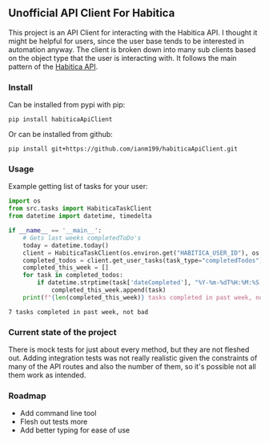 ## Unofficial API Client For Habitica
This project is an API Client for interacting with the Habitica API. I thought it might be helpful for users, since the
user base tends to be interested in automation anyway. The client is broken down into many sub clients based on the object
type that the user is interacting with. It follows the main pattern of the [Habitica API](https://habitica.com/apidoc/).

### Install
Can be installed from pypi with pip:
```commandline
pip install habiticaApiClient
```
Or can be installed from github: 
```commandline
pip install git+https://github.com/ianm199/habiticaApiClient.git
```

### Usage
Example getting list of tasks for your user:

```python
import os
from src.tasks import HabiticaTaskClient
from datetime import datetime, timedelta

if __name__ == '__main__':
    # Gets last weeks completedToDo's
    today = datetime.today()
    client = HabiticaTaskClient(os.environ.get("HABITICA_USER_ID"), os.environ.get("HABITICA_API_KEY"))
    completed_todos = client.get_user_tasks(task_type="completedTodos")
    completed_this_week = []
    for task in completed_todos:
        if datetime.strptime(task['dateCompleted'], "%Y-%m-%dT%H:%M:%S.%fZ") <= today - timedelta(days=7):
            completed_this_week.append(task)
    print(f"{len(completed_this_week)} tasks completed in past week, not bad")
```
```commandline
7 tasks completed in past week, not bad
```

### Current state of the project
There is mock tests for just about every method, but they are not fleshed out. Adding integration tests was not really 
realistic given the constraints of many of the API routes and also the number of them, so it's possible not all them 
work as intended. 

### Roadmap
* Add command line tool
* Flesh out tests more
* Add better typing for ease of use

